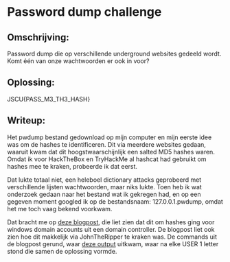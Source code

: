 # Password dump challenge

## Omschrijving: 	

Password dump die op verschillende underground websites gedeeld wordt. Komt één van onze wachtwoorden er ook in voor?

## Oplossing:

JSCU{PASS_M3_TH3_HASH}

## Writeup:

Het pwdump bestand gedownload op mijn computer en mijn eerste idee was om de hashes te identificeren. Dit via meerdere websites gedaan, waaruit kwam dat dit hoogstwaarschijnlijk een salted MD5 hashes waren. Omdat ik voor HackTheBox en TryHackMe al hashcat had gebruikt om hashes mee te kraken, probeerde ik dat eerst.

Dat lukte totaal niet, een heleboel dictionary attacks geprobeerd met verschillende lijsten wachtwoorden, maar niks lukte. Toen heb ik wat onderzoek gedaan naar het bestand wat ik gekregen had, en op een gegeven moment googled ik op de bestandsnaam: 127.0.0.1.pwdump, omdat het me toch vaag bekend voorkwam. 

Dat bracht me op [deze blogpost](https://gracefulsecurity.com/cracking-windows-domain-passwords-for-password-analysis/), die liet zien dat dit om hashes ging voor windows domain accounts uit een domain controller. De blogpost liet ook zien hoe dit makkelijk via JohnTheRipper te kraken was. De commands uit de blogpost gerund, waar [deze output](john.output) uitkwam, waar na elke USER 1 letter stond die samen de oplossing vormde.
